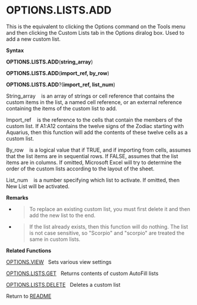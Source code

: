 # OPTIONS.LISTS.ADD

This is the equivalent to clicking the Options command on the Tools menu
and then clicking the Custom Lists tab in the Options diralog box. Used
to add a new custom list.

**Syntax**

**OPTIONS.LISTS.ADD**(**string\_array**)

**OPTIONS.LISTS.ADD**(**import\_ref, by\_row**)

**OPTIONS.LISTS.ADD**?(**import\_ref, list\_num**)

String\_array&nbsp;&nbsp;&nbsp;&nbsp;is an array of strings or cell
reference that contains the custom items in the list, a named cell
reference, or an external reference containing the items of the custom
list to add.

Import\_ref&nbsp;&nbsp;&nbsp;&nbsp;is the reference to the cells that
contain the members of the custom list. If A1:A12 contains the twelve
signs of the Zodiac starting with Aquarius, then this function will add
the contents of these twelve cells as a custom list.

By\_row&nbsp;&nbsp;&nbsp;&nbsp;is a logical value that if TRUE, and if
importing from cells, assumes that the list items are in sequential
rows. If FALSE, assumes that the list items are in columns. If omitted,
Microsoft Excel will try to determine the order of the custom lists
according to the layout of the sheet.

List\_num&nbsp;&nbsp;&nbsp;&nbsp;is a number specifying which list to
activate. If omitted, then New List will be activated.

**Remarks**

  - > To replace an existing custom list, you must first delete it and
    > then add the new list to the end.

  - > If the list already exists, then this function will do nothing.
    > The list is not case sensitive, so "Scorpio" and "scorpio" are
    > treated the same in custom lists.

**Related Functions**

[OPTIONS.VIEW](OPTIONS.VIEW.md)&nbsp;&nbsp;&nbsp;Sets various view settings

[OPTIONS.LISTS.GET](OPTIONS.LISTS.GET.md)&nbsp;&nbsp;&nbsp;Returns contents of custom AutoFill
lists

[OPTIONS.LISTS.DELETE](OPTIONS.LISTS.DELETE.md)&nbsp;&nbsp;&nbsp;Deletes a custom list



Return to [README](README.md)


